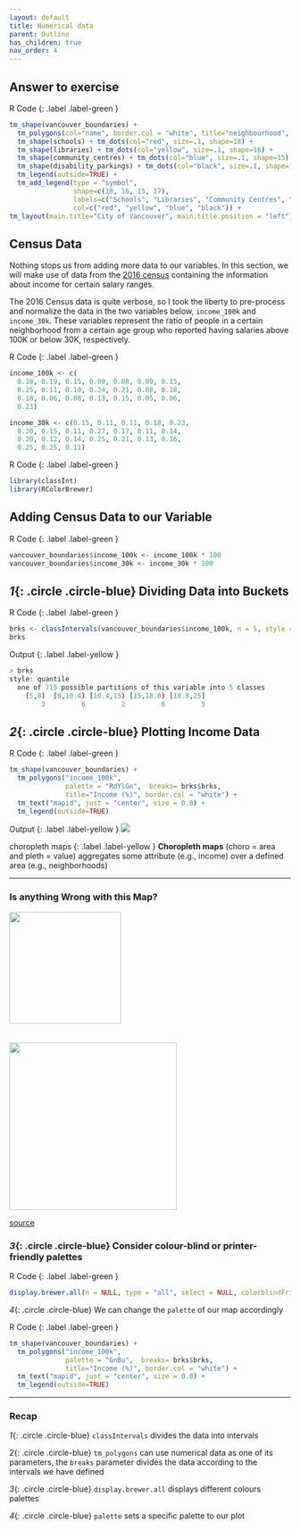 ```yaml
---
layout: default
title: Numerical data
parent: Outline
has_children: true
nav_order: 4
---
```


## Answer to exercise

R Code
{: .label .label-green }
```R
tm_shape(vancouver_boundaries) +
  tm_polygons(col="name", border.col = "white", title="neighbourhood", palette = "Pastel1") +
  tm_shape(schools) + tm_dots(col="red", size=.1, shape=18) +
  tm_shape(libraries) + tm_dots(col="yellow", size=.1, shape=16) +
  tm_shape(community_centres) + tm_dots(col="blue", size=.1, shape=15) +
  tm_shape(disability_parkings) + tm_dots(col="black", size=.1, shape=17) +
  tm_legend(outside=TRUE) +
  tm_add_legend(type = "symbol", 
                shape=c(18, 16, 15, 17), 
                labels=c("Schools", "Libraries", "Community Centres", "Disability Parking"),
                col=c("red", "yellow", "blue", "black")) +  
tm_layout(main.title="City of Vancouver", main.title.position = "left")
```


## Census Data

Nothing stops us from adding more data to our variables. 
In this section, we will make use of data from the [2016 census](https://opendata.vancouver.ca/explore/dataset/census-local-area-profiles-2016/information/) 
containing the information about income for certain salary ranges.

The 2016 Census data is quite verbose, so I took the liberty to pre-process and normalize the data in the two variables below, `income_100k` and `income_30k`. 
These variables represent the ratio of people in a certain neighborhood from a certain age group who reported having salaries above 100K or below 30K, respectively.


R Code
{: .label .label-green }
```R
income_100k <- c(
  0.18, 0.19, 0.15, 0.09, 0.08, 0.09, 0.15, 
  0.25, 0.11, 0.10, 0.24, 0.21, 0.08, 0.18, 
  0.18, 0.06, 0.08, 0.13, 0.15, 0.05, 0.06, 
  0.23)

income_30k <- c(0.15, 0.11, 0.11, 0.18, 0.23, 
  0.20, 0.15, 0.11, 0.27, 0.17, 0.11, 0.14, 
  0.20, 0.12, 0.14, 0.25, 0.21, 0.13, 0.16, 
  0.25, 0.25, 0.11)
```



R Code
{: .label .label-green }
```R
library(classInt)
library(RColorBrewer)
```


## Adding Census Data to our Variable



R Code
{: .label .label-green }
```R
vancouver_boundaries$income_100k <- income_100k * 100
vancouver_boundaries$income_30k <- income_30k * 100
```


## *1*{: .circle .circle-blue} Dividing Data into Buckets


R Code
{: .label .label-green }
```R
brks <- classIntervals(vancouver_boundaries$income_100k, n = 5, style = "quantile")
brks
```

Output
{: .label .label-yellow }
```R
> brks
style: quantile
  one of 715 possible partitions of this variable into 5 classes
    [5,8)  [8,10.4) [10.4,15) [15,18.8) [18.8,25] 
        3         6         2         6         5 
```


## *2*{: .circle .circle-blue} Plotting Income Data



R Code
{: .label .label-green }
```R
tm_shape(vancouver_boundaries) + 
  tm_polygons("income_100k",
              palette = "RdYlGn",  breaks= brks$brks, 
              title="Income (%)", border.col = "white") +
  tm_text("mapid", just = "center", size = 0.8) +
  tm_legend(outside=TRUE)
```

Output
{: .label .label-yellow }
<img src="{{site.baseurl}}/content/fig/plot3.png">


choropleth maps
{: .label .label-yellow }
**Choropleth maps** (choro = area and pleth = value)  aggregates some attribute (e.g., income) over a defined area (e.g., neighborhoods)

___


### Is anything Wrong with this Map?

<img src="{{site.baseurl}}/content/fig/watch.png" width="200">

<br>
<br>
<br>

<img src="{{site.baseurl}}/content/fig/colour-blind.png" width="300">

[source](https://en.wikipedia.org/wiki/Color_blindness)


### *3*{: .circle .circle-blue} Consider colour-blind or printer-friendly palettes


R Code
{: .label .label-green }
```R
display.brewer.all(n = NULL, type = "all", select = NULL, colorblindFriendly = TRUE)
```

*4*{: .circle .circle-blue} We can change the `palette` of our map accordingly 


R Code
{: .label .label-green }
```R
tm_shape(vancouver_boundaries) + 
  tm_polygons("income_100k",
              palette = "GnBu",  breaks= brks$brks, 
              title="Income (%)", border.col = "white") +
  tm_text("mapid", just = "center", size = 0.8) +
  tm_legend(outside=TRUE)
```

___

### Recap

*1*{: .circle .circle-blue} `classIntervals` divides the data into intervals

*2*{: .circle .circle-blue} `tm_polygons` can use numerical data as one of its parameters, the `breaks` parameter divides the data according to the intervals we have defined

*3*{: .circle .circle-blue} `display.brewer.all` displays different colours palettes

*4*{: .circle .circle-blue} `palette` sets a specific palette to our plot